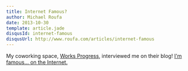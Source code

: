 ```yaml
---
title: Internet Famous?
author: Michael Roufa
date: 2013-10-30
template: article.jade
disqusId: internet-famous
disqusUrl: http://www.roufa.com/articles/internet-famous
---
```


My coworking space, [Works Progress](http://www.worksprogressseattle.com), interviewed me on their blog! [I'm famous... on the Internet.](http://www.worksprogressseattle.com/meet-mike-roufa/)